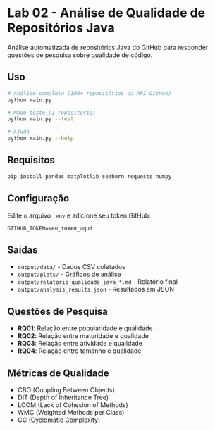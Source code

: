 # Lab 02 - Análise de Qualidade de Repositórios Java

Análise automatizada de repositórios Java do GitHub para responder questões de pesquisa sobre qualidade de código.

## Uso

```bash
# Análise completa (100+ repositórios da API GitHub)
python main.py

# Modo teste (1 repositório)
python main.py --test

# Ajuda
python main.py --help
```

## Requisitos

```bash
pip install pandas matplotlib seaborn requests numpy
```

## Configuração

Edite o arquivo `.env` e adicione seu token GitHub:
```
GITHUB_TOKEN=seu_token_aqui
```

## Saídas

- `output/data/` - Dados CSV coletados
- `output/plots/` - Gráficos de análise
- `output/relatorio_qualidade_java_*.md` - Relatório final
- `output/analysis_results.json` - Resultados em JSON

## Questões de Pesquisa

- **RQ01**: Relação entre popularidade e qualidade
- **RQ02**: Relação entre maturidade e qualidade  
- **RQ03**: Relação entre atividade e qualidade
- **RQ04**: Relação entre tamanho e qualidade

## Métricas de Qualidade

- CBO (Coupling Between Objects)
- DIT (Depth of Inheritance Tree)
- LCOM (Lack of Cohesion of Methods)
- WMC (Weighted Methods per Class)
- CC (Cyclomatic Complexity)
